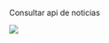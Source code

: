 Consultar api de noticias

<img src='https://raw.githubusercontent.com/thesequencer/curso-react-news/master/captura.png'>
